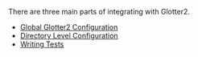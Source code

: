 There are three main parts of integrating with Glotter2.

- [Global Glotter2 Configuration](Global-Glotter2-Configuration)
- [Directory Level Configuration](Directory-Level-Configuration)
- [Writing Tests](Writing-Tests)
